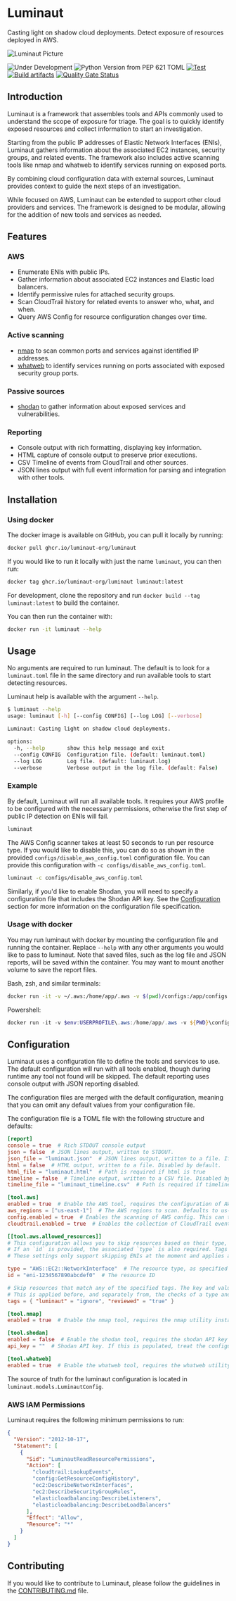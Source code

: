 # Luminaut

Casting light on shadow cloud deployments. Detect exposure of resources deployed in AWS.

![Luminaut Picture](.github/images/luminaut_readme_300.png)

![Under Development](https://img.shields.io/badge/Status-Under%20Development-orange)
![Python Version from PEP 621 TOML](https://img.shields.io/python/required-version-toml?tomlFilePath=https%3A%2F%2Fraw.githubusercontent.com%2Fluminaut-org%2Fluminaut%2Frefs%2Fheads%2Fmain%2Fpyproject.toml)
[![Test](https://github.com/luminaut-org/luminaut/actions/workflows/test.yml/badge.svg)](https://github.com/luminaut-org/luminaut/actions/workflows/test.yml)
[![Build artifacts](https://github.com/luminaut-org/luminaut/actions/workflows/build.yml/badge.svg)](https://github.com/luminaut-org/luminaut/actions/workflows/build.yml)
[![Quality Gate Status](https://sonarcloud.io/api/project_badges/measure?project=luminaut-org_luminaut&metric=alert_status)](https://sonarcloud.io/summary/new_code?id=luminaut-org_luminaut)


## Introduction

Luminaut is a framework that assembles tools and APIs commonly used to understand the scope of exposure for triage. The goal is to quickly identify exposed resources and collect information to start an investigation.

Starting from the public IP addresses of Elastic Network Interfaces (ENIs), Luminaut gathers information about the associated EC2 instances, security groups, and related events. The framework also includes active scanning tools like nmap and whatweb to identify services running on exposed ports.

By combining cloud configuration data with external sources, Luminaut provides context to guide the next steps of an investigation.

While focused on AWS, Luminaut can be extended to support other cloud providers and services. The framework is designed to be modular, allowing for the addition of new tools and services as needed.

## Features

### AWS

- Enumerate ENIs with public IPs.
- Gather information about associated EC2 instances and Elastic load balancers.
- Identify permissive rules for attached security groups.
- Scan CloudTrail history for related events to answer who, what, and when.
- Query AWS Config for resource configuration changes over time.

### Active scanning

- [nmap](https://nmap.org/) to scan common ports and services against identified IP addresses.
- [whatweb](https://github.com/urbanadventurer/WhatWeb) to identify services running on ports associated with exposed security group ports.

### Passive sources

- [shodan](https://www.shodan.io/) to gather information about exposed services and vulnerabilities.

### Reporting

- Console output with rich formatting, displaying key information.
- HTML capture of console output to preserve prior executions.
- CSV Timeline of events from CloudTrail and other sources.
- JSON lines output with full event information for parsing and integration with other tools.

## Installation

### Using docker

The docker image is available on GitHub, you can pull it locally by running: 

```bash
docker pull ghcr.io/luminaut-org/luminaut
```

If you would like to run it locally with just the name `luminaut`, you can then run:

```bash
docker tag ghcr.io/luminaut-org/luminaut luminaut:latest
```

For development, clone the repository and run `docker build --tag luminaut:latest` to build the container.

You can then run the container with:
 
```bash
docker run -it luminaut --help
```


## Usage

No arguments are required to run luminaut. The default is to look for a `luminaut.toml` file in the same directory
and run available tools to start detecting resources.

Luminaut help is available with the argument `--help`.

```bash
$ luminaut --help                       
usage: luminaut [-h] [--config CONFIG] [--log LOG] [--verbose]

Luminaut: Casting light on shadow cloud deployments. 

options:
  -h, --help       show this help message and exit
  --config CONFIG  Configuration file. (default: luminaut.toml)
  --log LOG        Log file. (default: luminaut.log)
  --verbose        Verbose output in the log file. (default: False)
```

### Example

By default, Luminaut will run all available tools. It requires your AWS profile to be configured with the necessary permissions, otherwise the first step of public IP detection on ENIs will fail.

```bash
luminaut
```

The AWS Config scanner takes at least 50 seconds to run per resource type. If you would like to disable this, you can do so as shown in the provided `configs/disable_aws_config.toml` configuration file. You can provide this configuration with `-c configs/disable_aws_config.toml`.

```bash
luminaut -c configs/disable_aws_config.toml
```

Similarly, if you'd like to enable Shodan, you will need to specify a configuration file that includes the Shodan API key. See the [Configuration](#configuration) section for more information on the configuration file specification.

### Usage with docker

You may run luminaut with docker by mounting the configuration file and running the container. Replace `--help` with any other arguments you would like to pass to luminaut. Note that saved files, such as the log file and JSON reports, will be saved within the container. You may want to mount another volume to save the report files.

Bash, zsh, and similar terminals:
```bash
docker run -it -v ~/.aws:/home/app/.aws -v $(pwd)/configs:/app/configs luminaut --help
```

Powershell:
```powershell
docker run -it -v $env:USERPROFILE\.aws:/home/app/.aws -v ${PWD}\configs:/app/configs luminaut --help
```

## Configuration

Luminaut uses a configuration file to define the tools and services to use. The default configuration will run with all tools enabled, though during runtime any tool not found will be skipped. The default reporting uses console output with JSON reporting disabled.

The configuration files are merged with the default configuration, meaning that you can omit any default values from your configuration file.

The configuration file is a TOML file with the following structure and defaults:

```toml
[report]
console = true  # Rich STDOUT console output
json = false  # JSON lines output, written to STDOUT.
json_file = "luminaut.json"  # JSON lines output, written to a file. If omitted will write to stdout
html = false  # HTML output, written to a file. Disabled by default.
html_file = "luminaut.html"  # Path is required if html is true
timeline = false  # Timeline output, written to a CSV file. Disabled by default.
timeline_file = "luminaut_timeline.csv"  # Path is required if timeline is true

[tool.aws]
enabled = true  # Enable the AWS tool, requires the configuration of AWS credentials.
aws_regions = ["us-east-1"]  # The AWS regions to scan. Defaults to us-east-1.
config.enabled = true  # Enables the scanning of AWS config. This can take a long time to run, as it scans all resource history.
cloudtrail.enabled = true  # Enables the collection of CloudTrail events related to discovered resources.

[[tool.aws.allowed_resources]]
# This configuration allows you to skip resources based on their type, ID, or tags.
# If an `id` is provided, the associated `type` is also required. Tags may be provided independently of the id and resource type.
# These settings only support skipping ENIs at the moment and applies across all scanned regions.

type = "AWS::EC2::NetworkInterface"  # The resource type, as specified by AWS
id = "eni-1234567890abcdef0"  # The resource ID

# Skip resources that match any of the specified tags. The key and value are case-sensitive.
# This is applied before, and separately from, the checks of a type and id.
tags = { "luminaut" = "ignore", "reviewed" = "true" }

[tool.nmap]
enabled = true  # Enable the nmap tool, requires the nmap utility installed and on the system path.

[tool.shodan]
enabled = false  # Enable the shodan tool, requires the shodan API key to be set in the configuration.
api_key = ""  # Shodan API key. If this is populated, treat the configuration file as a secret.

[tool.whatweb]
enabled = true  # Enable the whatweb tool, requires the whatweb utility installed and on the system path.
```

The source of truth for the luminaut configuration is located in `luminaut.models.LuminautConfig`.

### AWS IAM Permissions

Luminaut requires the following minimum permissions to run:
```json
{
  "Version": "2012-10-17",
  "Statement": [
    {
      "Sid": "LuminautReadResourcePermissions",
      "Action": [
        "cloudtrail:LookupEvents",
        "config:GetResourceConfigHistory",
        "ec2:DescribeNetworkInterfaces",
        "ec2:DescribeSecurityGroupRules",
        "elasticloadbalancing:DescribeListeners",
        "elasticloadbalancing:DescribeLoadBalancers"
      ],
      "Effect": "Allow",
      "Resource": "*"
    }
  ]
}
```

## Contributing

If you would like to contribute to Luminaut, please follow the guidelines in the [CONTRIBUTING.md](.github/CONTRIBUTING.md) file.
